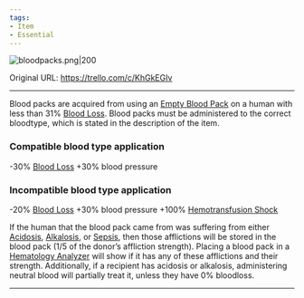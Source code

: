 ```yaml
---
tags:
- Item
- Essential
---
```


![bloodpacks.png\|200](/Items/Blood%20Packs%20-%20Attachments/6718845db30472d958dd7bed.png)

Original URL: https://trello.com/c/KhGkEGIv

---

Blood packs are acquired from using an [Empty Blood Pack](Empty%20Blood%20Pack.md) on a human with less than 31% [Blood Loss](../Blood/Blood%20Loss.md). Blood packs must be administered to the correct bloodtype, which is stated in the description of the item.

### Compatible blood type application

\-30% [Blood Loss](../Blood/Blood%20Loss.md)
\+30% blood pressure

### Incompatible blood type application

\-20% [Blood Loss](../Blood/Blood%20Loss.md)
\+30% blood pressure
\+100% [Hemotransfusion Shock](../Blood/Hemotransfusion%20Shock.md)

If the human that the blood pack came from was suffering from either [Acidosis](../Blood/Acidosis.md), [Alkalosis](../Blood/Alkalosis.md), or [Sepsis](../Blood/Sepsis.md), then those afflictions will be stored in the blood pack (1/5 of the donor’s affliction strength). Placing a blood pack in a [Hematology Analyzer](Hematology%20Analyzer.md) will show if it has any of these afflictions and their strength. Additionally, if a recipient has acidosis or alkalosis, administering neutral blood will partially treat it, unless they have 0% bloodloss.

---


